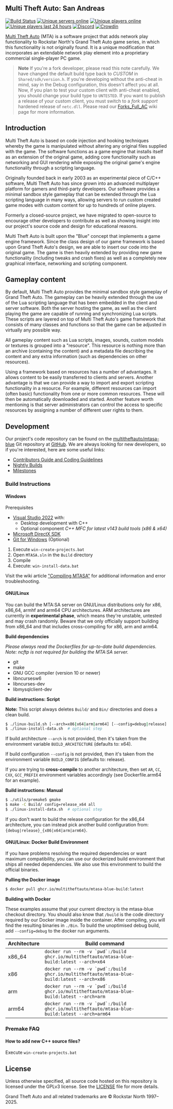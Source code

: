 ## Multi Theft Auto: San Andreas

[![Build Status](https://github.com/multitheftauto/mtasa-blue/workflows/Build/badge.svg?event=push&branch=master)](https://github.com/multitheftauto/mtasa-blue/actions?query=branch%3Amaster+event%3Apush) [![Unique servers online](https://img.shields.io/endpoint?url=https%3A%2F%2Fmultitheftauto.com%2Fapi%2Fservers-shields.io.json)](https://community.multitheftauto.com/index.php?p=servers) [![Unique players online](https://img.shields.io/endpoint?url=https%3A%2F%2Fmultitheftauto.com%2Fapi%2Fplayers-shields.io.json)](https://multitheftauto.com) [![Unique players last 24 hours](https://img.shields.io/endpoint?url=https%3A%2F%2Fmultitheftauto.com%2Fapi%2Funique-players-shields.io.json)](https://multitheftauto.com) [![Discord](https://img.shields.io/discord/278474088903606273?label=discord&logo=discord)](https://discord.com/invite/mtasa) [![Crowdin](https://badges.crowdin.net/e/f5dba7b9aa6594139af737c85d81d3aa/localized.svg)](https://multitheftauto.crowdin.com/multitheftauto)

[Multi Theft Auto](https://www.multitheftauto.com/) (MTA) is a software project that adds network play functionality to Rockstar North's Grand Theft Auto game series, in which this functionality is not originally found. It is a unique modification that incorporates an extendable network play element into a proprietary commercial single-player PC game.

> **Note**
> If you're a fork developer, please read this note carefully. We have changed the default build type back to *CUSTOM* in `Shared/sdk/version.h`. If you're developing without the anti-cheat in mind, say in the Debug configuration, this doesn't affect you at all. Now, if you plan to test your custom client with anti-cheat enabled, you should change your build type to `UNTESTED`. If you want to publish a release of your custom client, you must switch to a *fork support* hardened release of `netc.dll`.
> Please read our [Forks_Full_AC](https://wiki.multitheftauto.com/wiki/Forks_Full_AC) wiki page for more information.

## Introduction

Multi Theft Auto is based on code injection and hooking techniques whereby the game is manipulated without altering any original files supplied with the game. The software functions as a game engine that installs itself as an extension of the original game, adding core functionality such as networking and GUI rendering while exposing the original game's engine functionality through a scripting language.

Originally founded back in early 2003 as an experimental piece of C/C++ software, Multi Theft Auto has since grown into an advanced multiplayer platform for gamers and third-party developers. Our software provides a minimal sandbox style gameplay that can be extended through the Lua scripting language in many ways, allowing servers to run custom created game modes with custom content for up to hundreds of online players.

Formerly a closed-source project, we have migrated to open-source to encourage other developers to contribute as well as showing insight into our project's source code and design for educational reasons.

Multi Theft Auto is built upon the "Blue" concept that implements a game engine framework. Since the class design of our game framework is based upon Grand Theft Auto's design, we are able to insert our code into the original game. The game is then heavily extended by providing new game functionality (including tweaks and crash fixes) as well as a completely new graphical interface, networking and scripting component.

## Gameplay content

By default, Multi Theft Auto provides the minimal sandbox style gameplay of Grand Theft Auto. The gameplay can be heavily extended through the use of the Lua scripting language that has been embedded in the client and server software. Both the server hosting the game, as well as the client playing the game are capable of running and synchronizing Lua scripts. These scripts are layered on top of Multi Theft Auto's game framework that consists of many classes and functions so that the game can be adjusted in virtually any possible way.

All gameplay content such as Lua scripts, images, sounds, custom models or textures is grouped into a "resource". This resource is nothing more than an archive (containing the content) and a metadata file describing the content and any extra information (such as dependencies on other resources).

Using a framework based on resources has a number of advantages. It allows content to be easily transferred to clients and servers. Another advantage is that we can provide a way to import and export scripting functionality in a resource. For example, different resources can import (often basic) functionality from one or more common resources. These will then be automatically downloaded and started. Another feature worth mentioning is that server administrators can control the access to specific resources by assigning a number of different user rights to them.

## Development

Our project's code repository can be found on the [multitheftauto/mtasa-blue](https://github.com/multitheftauto/mtasa-blue/) Git repository at [GitHub](https://github.com/). We are always looking for new developers, so if you're interested, here are some useful links:

* [Contributors Guide and Coding Guidelines](https://github.com/multitheftauto/mtasa-docs/blob/main/mtasa-blue/CONTRIBUTING.md)
* [Nightly Builds](https://nightly.multitheftauto.com/)
* [Milestones](https://github.com/multitheftauto/mtasa-blue/milestones)

### Build Instructions

#### Windows

Prerequisites
- [Visual Studio 2022](https://visualstudio.microsoft.com/vs/) with:
  - Desktop development with C++
  - Optional component *C++ MFC for latest v143 build tools (x86 & x64)*
- [Microsoft DirectX SDK](https://wiki.multitheftauto.com/wiki/Compiling_MTASA#Microsoft_DirectX_SDK)
- [Git for Windows](https://git-scm.com/download/win) (Optional)

1. Execute `win-create-projects.bat`
2. Open `MTASA.sln` in the `Build` directory
3. Compile
4. Execute: `win-install-data.bat`

Visit the wiki article ["Compiling MTASA"](https://wiki.multitheftauto.com/wiki/Compiling_MTASA) for additional information and error troubleshooting.

#### GNU/Linux

You can build the MTA:SA server on GNU/Linux distributions only for x86, x86_64, armhf and arm64 CPU architectures. ARM architectures are currently in **experimental phase**, which means they're unstable, untested and may crash randomly. Beware that we only officially support building from x86_64 and that includes cross-compiling for x86, arm and arm64.

**Build dependencies**

*Please always read the Dockerfiles for up-to-date build dependencies.*
*Note: ncftp is not required for building the MTA:SA server.*

- git
- make
- GNU GCC compiler (version 10 or newer)
- libncursesw6
- libncurses-dev
- libmysqlclient-dev

**Build instructions: Script**

**Note:** This script always deletes `Build/` and `Bin/` directories and does a clean build.

```sh
$ ./linux-build.sh [--arch=x86|x64|arm|arm64] [--config=debug|release]
$ ./linux-install-data.sh  # optional step
```

If build architecture `--arch` is not provided, then it's taken from the environment variable `BUILD_ARCHITECTURE` (defaults to: x64).

If build configuration `--config` is not provided, then it's taken from the environment variable `BUILD_CONFIG` (defaults to: release).

If you are trying to **cross-compile** to another architecture, then set `AR`, `CC`, `CXX`, `GCC_PREFIX` environment variables accordingly (see Dockerfile.arm64 for an example).

**Build instructions: Manual**

```sh
$ ./utils/premake5 gmake
$ make -C Build/ config=release_x64 all
$ ./linux-install-data.sh  # optional step
```

If you don't want to build the release configuration for the x86_64 architecture, you can instead pick another build configuration from: `{debug|release}_{x86|x64|arm|arm64}`.

#### GNU/Linux: Docker Build Environment

If you have problems resolving the required dependencies or want maximum compatibility, you can use our dockerized build environment that ships all needed dependencies. We also use this environment to build the official binaries.

**Pulling the Docker image**

```sh
$ docker pull ghcr.io/multitheftauto/mtasa-blue-build:latest
```

**Building with Docker**

These examples assume that your current directory is the mtasa-blue checkout directory. You should also know that `/build` is the code directory required by our Docker image inside the container. After compiling, you will find the resulting binaries in `./Bin`. To build the unoptimised debug build, add `--config=debug` to the docker run arguments.

| Architecture | Build command                                                                                       |
| ------------ | --------------------------------------------------------------------------------------------------- |
| x86_64       | ``` docker run --rm -v `pwd`:/build ghcr.io/multitheftauto/mtasa-blue-build:latest --arch=x64   ``` |
| x86          | ``` docker run --rm -v `pwd`:/build ghcr.io/multitheftauto/mtasa-blue-build:latest --arch=x86   ``` |
| arm          | ``` docker run --rm -v `pwd`:/build ghcr.io/multitheftauto/mtasa-blue-build:latest --arch=arm   ``` |
| arm64        | ``` docker run --rm -v `pwd`:/build ghcr.io/multitheftauto/mtasa-blue-build:latest --arch=arm64 ``` |

### Premake FAQ

#### How to add new C++ source files?

Execute `win-create-projects.bat`

## License

Unless otherwise specified, all source code hosted on this repository is licensed under the GPLv3 license. See the [LICENSE](./LICENSE) file for more details.

Grand Theft Auto and all related trademarks are © Rockstar North 1997–2025.
